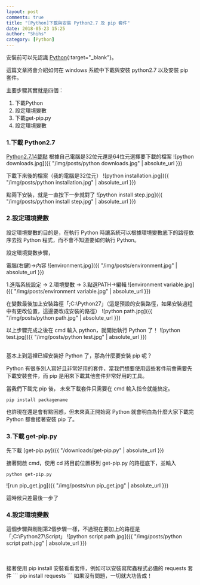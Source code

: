 ```yaml
---
layout: post
comments: true
title: "[Python]下載與安裝 Python2.7 及 pip 套件"
date: 2018-05-23 15:25
author: "Shihs"
category: [Python]
---
```


安裝前可以先認識 [Python](https://zh.wikipedia.org/wiki/Python){:target="_blank"}。


這篇文章將會介紹如何在 windows 系統中下載與安裝 python2.7 以及安裝 pip 套件。

主要步驟其實就是四個：
1. 下載Python
2. 設定環境變數
3. 下載get-pip.py
4. 設定環境變數


### 1.下載 Python2.7

[Python2.7.14載點](https://www.python.org/downloads/release/python-2714/)
根據自己電腦是32位元還是64位元選擇要下載的檔案
![python downloads.jpg]({{ "/img/posts/python downloads.jpg" | absolute_url }})

下載下來後的檔案（我的電腦是32位元）
![python installation.jpg]({{ "/img/posts/python installation.jpg" | absolute_url }})

點兩下安裝，就是一直按下一步就對了
![python install step.jpg]({{ "/img/posts/python install step.jpg" | absolute_url }})





### 2.設定環境變數
設定環境變數的目的是，在執行 Python 時讓系統可以根據環境變數底下的路徑依序去找 Python 程式，而不會不知道要如何執行 Python。

設定環境變數步驟，<br>

電腦(右鍵)->內容
![environment.jpg]({{ "/img/posts/environment.jpg" | absolute_url }})

1.進階系統設定 -> 2.環境變數 -> 3.點選PATH->編輯
![environment variable.jpg]({{ "/img/posts/environment variable.jpg" | absolute_url }})

在變數最後加上安裝路徑「;C:\Python27」（這是預設的安裝路徑，如果安裝過程中有更改位置，這邊要改成安裝的路徑）
![python path.jpg]({{ "/img/posts/python path.jpg" | absolute_url }})



以上步驟完成之後在 cmd 輸入 python，就開始執行 Python 了！ 
![python test.jpg]({{ "/img/posts/python test.jpg" | absolute_url }})



<br>
基本上到這裡已經安裝好 Python 了，那為什麼要安裝 pip 呢？<br>

Python 有很多別人寫好且非常好用的套件，當我們想要使用這些套件前會需要先下載安裝套件，而 pip 是用來下載其他套件非常好用的工具。<br>

當我們下載完 pip 後，
未來下載套件只需要在 cmd 輸入指令就能搞定。
```
pip install packagename
```

也許現在還是會有點困惑，但未來真正開始寫 Python 就會明白為什麼大家下載完 Python 都會接著安裝 pip 了。


### 3.下載 get-pip.py
先下載 [get-pip.py]({{ "/downloads/get-pip.py" | absolute_url }})

接著開啟 cmd，使用 cd 將目前位置移到 get-pip.py 的路徑底下，並輸入
```
python get-pip.py
```
![run pip_get.jpg]({{ "/img/posts/run pip_get.jpg" | absolute_url }})


這時候只差最後一步了



### 4.設定環境變數
這個步驟與剛剛第2個步驟一樣，不過現在要加上的路徑是「;C:\Python27\Script」
![python script path.jpg]({{ "/img/posts/python script path.jpg" | absolute_url }})

<br>
<br>
接著使用 pip install 安裝看看套件，例如可以安裝寫爬蟲程式必備的 requests 套件
```
pip install requests
```
如果沒有問題，一切就大功告成！<br>




